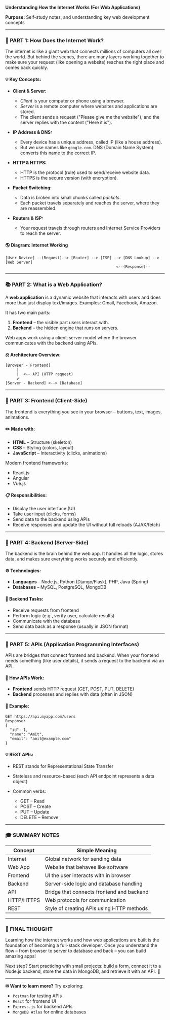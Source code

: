 **Understanding How the Internet Works (For Web Applications)**

**Purpose:** Self-study notes, and understanding key web development concepts

---

### 🚀 PART 1: How Does the Internet Work?

The internet is like a giant web that connects millions of computers all over the world. But behind the scenes, there are many layers working together to make sure your request (like opening a website) reaches the right place and comes back quickly.

#### 💡 Key Concepts:

* **Client & Server:**

  * *Client* is your computer or phone using a browser.
  * *Server* is a remote computer where websites and applications are stored.
  * The client sends a request ("Please give me the website"), and the server replies with the content ("Here it is").

* **IP Address & DNS:**

  * Every device has a unique address, called IP (like a house address).
  * But we use names like `google.com`. DNS (Domain Name System) converts this name to the correct IP.

* **HTTP & HTTPS:**

  * HTTP is the protocol (rule) used to send/receive website data.
  * HTTPS is the secure version (with encryption).

* **Packet Switching:**

  * Data is broken into small chunks called *packets*.
  * Each packet travels separately and reaches the server, where they are reassembled.

* **Routers & ISP:**

  * Your request travels through routers and Internet Service Providers to reach the server.

#### 🌎 Diagram: Internet Working

```
[User Device] --(Request)--> [Router] --> [ISP] --> [DNS Lookup] --> [Web Server]
                                                 <--(Response)--
```

---

### 📚 PART 2: What is a Web Application?

A **web application** is a dynamic website that interacts with users and does more than just display text/images. Examples: Gmail, Facebook, Amazon.

It has two main parts:

1. **Frontend** – the visible part users interact with.
2. **Backend** – the hidden engine that runs on servers.

Web apps work using a client-server model where the browser communicates with the backend using APIs.

#### ⚖️ Architecture Overview:

```
[Browser - Frontend]
     |
     |  <-- API (HTTP request)
     v
[Server - Backend] <--> [Database]
```

---

### 🌈 PART 3: Frontend (Client-Side)

The frontend is everything you see in your browser – buttons, text, images, animations.

#### ✏️ Made with:

* **HTML** – Structure (skeleton)
* **CSS** – Styling (colors, layout)
* **JavaScript** – Interactivity (clicks, animations)

Modern frontend frameworks:

* React.js
* Angular
* Vue.js

#### 📋 Responsibilities:

* Display the user interface (UI)
* Take user input (clicks, forms)
* Send data to the backend using APIs
* Receive responses and update the UI without full reloads (AJAX/fetch)

---

### 🏢 PART 4: Backend (Server-Side)

The backend is the brain behind the web app. It handles all the logic, stores data, and makes sure everything works securely and efficiently.

#### ⚙ Technologies:

* **Languages** – Node.js, Python (Django/Flask), PHP, Java (Spring)
* **Databases** – MySQL, PostgreSQL, MongoDB

#### 🔄 Backend Tasks:

* Receive requests from frontend
* Perform logic (e.g., verify user, calculate results)
* Communicate with the database
* Send data back as a response (usually in JSON format)

---

### 🧬 PART 5: APIs (Application Programming Interfaces)

APIs are bridges that connect frontend and backend. When your frontend needs something (like user details), it sends a request to the backend via an API.

#### 🔄 How APIs Work:

* **Frontend** sends HTTP request (GET, POST, PUT, DELETE)
* **Backend** processes and replies with data (often in JSON)

#### 📆 Example:

```
GET https://api.myapp.com/users
Response:
{
  "id": 1,
  "name": "Amit",
  "email": "amit@example.com"
}
```

#### 💡 REST APIs:

* REST stands for Representational State Transfer
* Stateless and resource-based (each API endpoint represents a data object)
* Common verbs:

  * GET – Read
  * POST – Create
  * PUT – Update
  * DELETE – Remove

---

### 🎓 SUMMARY NOTES

| Concept    | Simple Meaning                            |
| ---------- | ----------------------------------------- |
| Internet   | Global network for sending data           |
| Web App    | Website that behaves like software        |
| Frontend   | UI the user interacts with in browser     |
| Backend    | Server-side logic and database handling   |
| API        | Bridge that connects frontend and backend |
| HTTP/HTTPS | Web protocols for communication           |
| REST       | Style of creating APIs using HTTP methods |

---

### 📙 FINAL THOUGHT

Learning how the internet works and how web applications are built is the foundation of becoming a full-stack developer. Once you understand the flow – from browser to server to database and back – you can build amazing apps!

Next step? Start practicing with small projects: build a form, connect it to a Node.js backend, store the data in MongoDB, and retrieve it with an API. 🧱

---

**✉ Want to learn more?**
Try exploring:

* `Postman` for testing APIs
* `React` for frontend UI
* `Express.js` for backend APIs
* `MongoDB Atlas` for online databases
